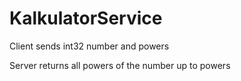 # KalkulatorService
Client sends int32 number and powers

Server returns all powers of the number up to powers
